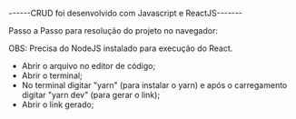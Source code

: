 ------CRUD foi desenvolvido com Javascript e ReactJS-------

Passo a Passo para resolução do projeto no navegador:

OBS: Precisa do NodeJS instalado para execução do React.

- Abrir o arquivo no editor de código; 
- Abrir o terminal; 
- No terminal digitar "yarn" (para instalar o yarn) e após o carregamento digitar "yarn dev" (para gerar o link);
- Abrir o link gerado;
